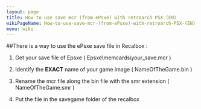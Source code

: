 ```yaml
---
layout: page
title: How to use save mcr (from ePsxe) with retroarch PSX (EN)
wikiPageName: How-to-use-save-mcr-(from-ePsxe)-with-retroarch-PSX-(EN)
menu: wiki
---
```


##There is a way to use the ePsxe save file in Recalbox :  

1. Get  your save file of Epsxe ( Epsxe\memcards\your_save.mcr )

2. Identify the **EXACT** name of your game image ( NameOfTheGame.bin )

3. Rename the mcr file along the bin file with the smr extension ( NameOfTheGame.smr )

4. Put the file in the savegame folder of the recalbox
